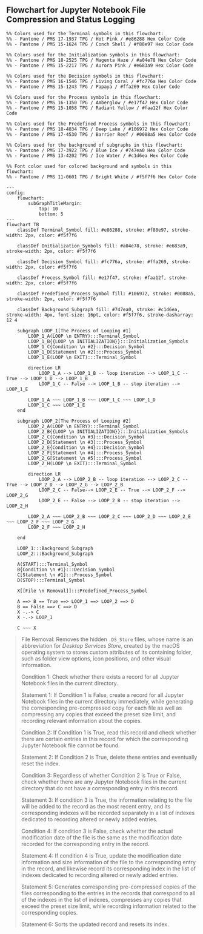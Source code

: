 #

## Flowchart for Jupyter Notebook File Compression and Status Logging

```mermaid
%% Colors used for the Terminal symbols in this flowchart:
%% - Pantone / PMS 17-1937 TPG / Hot Pink / #e86288 Hex Color Code
%% - Pantone / PMS 15-1624 TPG / Conch Shell / #f88e97 Hex Color Code

%% Colors used for the Initialization symbols in this flowchart:
%% - Pantone / PMS 18-2525 TPG / Magenta Haze / #a04e78 Hex Color Code
%% - Pantone / PMS 15-2217 TPG / Aurora Pink / #e683a9 Hex Color Code

%% Colors used for the Decision symbols in this flowchart:
%% - Pantone / PMS 16-1546 TPG / Living Coral / #fc776a Hex Color Code
%% - Pantone / PMS 15-1243 TPG / Papaya / #ffa269 Hex Color Code

%% Colors used for the Process symbols in this flowchart:
%% - Pantone / PMS 16-1350 TPG / Amberglow / #e17f47 Hex Color Code
%% - Pantone / PMS 15-1058 TPG / Radiant Yellow / #faa12f Hex Color Code

%% Colors used for the Predefined Process symbols in this flowchart:
%% - Pantone / PMS 18-4834 TPG / Deep Lake / #106972 Hex Color Code
%% - Pantone / PMS 17-4530 TPG / Barrier Reef / #0088a5 Hex Color Code

%% Colors used for the background of subgraphs in this flowchart:
%% - Pantone / PMS 17-3922 TPG / Blue Ice / #747ea0 Hex Color Code
%% - Pantone / PMS 13-4202 TPG / Ice Water / #c1d6ea Hex Color Code

%% Font color used for colored background and symbols in this flowchart:
%% - Pantone / PMS 11-0601 TPG / Bright White / #f5f7f6 Hex Color Code

---
config:
    flowchart:
        subGraphTitleMargin:
            top: 10
            bottom: 5
---
flowchart TB
    classDef Terminal_Symbol fill: #e86288, stroke: #f88e97, stroke-width: 2px, color: #f5f7f6

    classDef Initialization_Symbols fill: #a04e78, stroke: #e683a9, stroke-width: 2px, color: #f5f7f6

    classDef Decision_Symbol fill: #fc776a, stroke: #ffa269, stroke-width: 2px, color: #f5f7f6

    classDef Process_Symbol fill: #e17f47, stroke: #faa12f, stroke-width: 2px, color: #f5f7f6

    classDef Predefined_Process_Symbol fill: #106972, stroke: #0088a5, stroke-width: 2px, color: #f5f7f6

    classDef Background_Subgraph fill: #747ea0, stroke: #c1d6ea, stroke-width: 4px, font-size: 16pt, color: #f5f7f6, stroke-dasharray: 12 4

    subgraph LOOP_1[The Process of Looping #1]
        LOOP_1_A(LOOP \n ENTRY):::Terminal_Symbol
        LOOP_1_B{{LOOP \n INITIALIZATION}}:::Initialization_Symbols
        LOOP_1_C{Condition \n #2}:::Decision_Symbol
        LOOP_1_D[Statement \n #2]:::Process_Symbol
        LOOP_1_E(LOOP \n EXIT):::Terminal_Symbol

        direction LR
            LOOP_1_A --> LOOP_1_B -- loop iteration --> LOOP_1_C -- True --> LOOP_1_D --> LOOP_1_B
            LOOP_1_C -- False --> LOOP_1_B -- stop iteration --> LOOP_1_E

        LOOP_1_A ~~~ LOOP_1_B ~~~ LOOP_1_C ~~~ LOOP_1_D
        LOOP_1_C ~~~ LOOP_1_E
    end

    subgraph LOOP_2[The Process of Looping #2]
        LOOP_2_A(LOOP \n ENTRY):::Terminal_Symbol
        LOOP_2_B{{LOOP \n INITIALIZATION}}:::Initialization_Symbols
        LOOP_2_C{Condition \n #3}:::Decision_Symbol
        LOOP_2_D[Statement \n #3]:::Process_Symbol
        LOOP_2_E{Condition \n #4}:::Decision_Symbol
        LOOP_2_F[Statement \n #4]:::Process_Symbol
        LOOP_2_G[Statement \n #5]:::Process_Symbol
        LOOP_2_H(LOOP \n EXIT):::Terminal_Symbol

        direction LR
            LOOP_2_A --> LOOP_2_B -- loop iteration --> LOOP_2_C -- True --> LOOP_2_D --> LOOP_2_G --> LOOP_2_B
            LOOP_2_C -- False--> LOOP_2_E -- True --> LOOP_2_F --> LOOP_2_G
            LOOP_2_E -- False --> LOOP_2_B -- stop iteration --> LOOP_2_H

        LOOP_2_A ~~~ LOOP_2_B ~~~ LOOP_2_C ~~~ LOOP_2_D ~~~ LOOP_2_E ~~~ LOOP_2_F ~~~ LOOP_2_G
        LOOP_2_F ~~~ LOOP_2_H

    end

    LOOP_1:::Background_Subgraph
    LOOP_2:::Background_Subgraph

    A(START):::Terminal_Symbol
    B{Condition \n #1}:::Decision_Symbol
    C[Statement \n #1]:::Process_Symbol
    D(STOP):::Terminal_Symbol

    X[[File \n Removal]]:::Predefined_Process_Symbol

    A ==> B == True ==> LOOP_1 ==> LOOP_2 ==> D
    B == False ==> C ==> D
    X -.-> C
    X -.-> LOOP_1

    C ~~~ X
```

> File Removal: Removes the hidden `.DS_Store` files, whose name is an abbreviation for _Desktop Services Store_, created by the macOS operating system to stores custom attributes of its containing folder, such as folder view options, icon positions, and other visual information.
>
> Condition 1: Check whether there exists a record for all Jupyter Notebook files in the current directory.
>
> Statement 1: If Condition 1 is False, create a record for all Jupyter Notebook files in the current directory immediately, while generating the corresponding pre-compressed copy for each file as well as compressing any copies that exceed the preset size limit, and recording relevant information about the copies.
>
> Condition 2: If Condition 1 is True, read this record and check whether there are certain entries in this record for which the corresponding Jupyter Notebook file cannot be found.
>
> Statement 2: If Condition 2 is True, delete these entries and eventually reset the index.
>
> Condition 3: Regardless of whether Condition 2 is True or False, check whether there are any Jupyter Notebook files in the current directory that do not have a corresponding entry in this record.
>
> Statement 3: If condition 3 is True, the information relating to the file will be added to the record as the most recent entry, and its corresponding indexes will be recorded separately in a list of indexes dedicated to recording altered or newly added entries.
>
> Condition 4: If condition 3 is False, check whether the actual modification date of the file is the same as the modification date recorded for the corresponding entry in the record.
>
> Statement 4: If condition 4 is True, update the modification date information and size information of the file to the corresponding entry in the record, and likewise record its corresponding index in the list of indexes dedicated to recording altered or newly added entries.
>
> Statement 5: Generates corresponding pre-compressed copies of the files corresponding to the entries in the records that correspond to all of the indexes in the list of indexes, compresses any copies that exceed the preset size limit, while recording information related to the corresponding copies.
>
> Statement 6: Sorts the updated record and resets its index.
